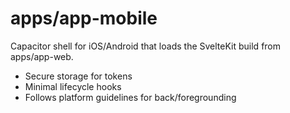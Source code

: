 # apps/app-mobile

Capacitor shell for iOS/Android that loads the SvelteKit build from apps/app-web.

- Secure storage for tokens
- Minimal lifecycle hooks
- Follows platform guidelines for back/foregrounding

